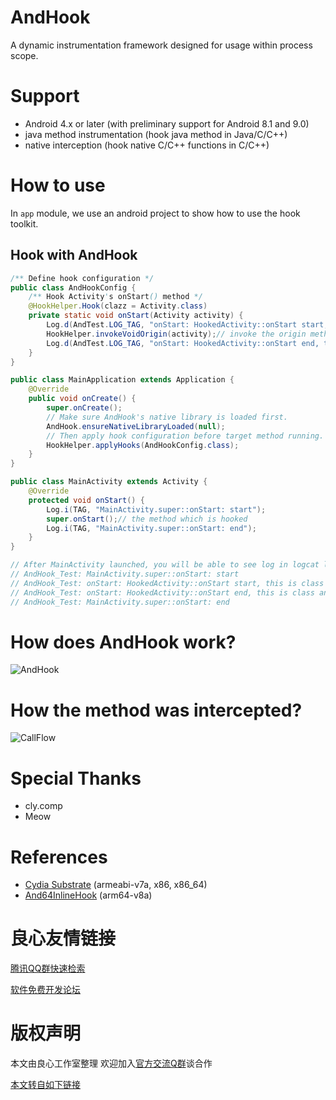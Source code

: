# AndHook
A dynamic instrumentation framework designed for usage within process scope.

# Support
- Android 4.x or later (with preliminary support for Android 8.1 and 9.0)
- java method instrumentation (hook java method in Java/C/C++)
- native interception (hook native C/C++ functions in C/C++)

# How to use

In `app` module, we use an android project to show how to use the hook toolkit.

## Hook with AndHook

```java
/** Define hook configuration */
public class AndHookConfig {
    /** Hook Activity's onStart() method */
    @HookHelper.Hook(clazz = Activity.class)
    private static void onStart(Activity activity) {
        Log.d(AndTest.LOG_TAG, "onStart: HookedActivity::onStart start, this is " + activity.getClass());
        HookHelper.invokeVoidOrigin(activity);// invoke the origin method
        Log.d(AndTest.LOG_TAG, "onStart: HookedActivity::onStart end, this is " + activity.getClass());
    }
}

public class MainApplication extends Application {
    @Override
    public void onCreate() {
        super.onCreate();
        // Make sure AndHook's native library is loaded first.
        AndHook.ensureNativeLibraryLoaded(null);
        // Then apply hook configuration before target method running.
        HookHelper.applyHooks(AndHookConfig.class);
    }
}

public class MainActivity extends Activity {
    @Override
    protected void onStart() {
        Log.i(TAG, "MainActivity.super::onStart: start");
        super.onStart();// the method which is hooked
        Log.i(TAG, "MainActivity.super::onStart: end");
    }
}

// After MainActivity launched, you will be able to see log in logcat like:
// AndHook_Test: MainActivity.super::onStart: start
// AndHook_Test: onStart: HookedActivity::onStart start, this is class andhook.test.ui.MainActivity
// AndHook_Test: onStart: HookedActivity::onStart end, this is class andhook.test.ui.MainActivity
// AndHook_Test: MainActivity.super::onStart: end
```

# How does AndHook work?
![AndHook](https://github.com/Rprop/AndHook/raw/master/AndHook.png)

# How the method was intercepted?
![CallFlow](https://github.com/Rprop/AndHook/raw/master/CallFlow.png)

# Special Thanks
- cly.comp
- Meow

# References
- [Cydia Substrate](http://u.720life.cn/g/54145d0471d91890860f7f8463c030464f330fd5240fb8f81c266882f4c0fe67d19497aae739f8d2a1198bbcae70dd923ea6bf5e7210f7be96af351bf65479f8b301eee63cc5dea1c749ad65d5a9a6f981a64d4e6e872f15a7c6c6aefdaaa9efbd416f381690a83922c45c75b07e0ed0) (armeabi-v7a, x86, x86_64)
- [And64InlineHook](http://u.720life.cn/g/54145d0471d91890860f7f8463c030461a9beaa981a71b665724532a14bc15f1fc0e9fb19d589bec12c7404a2ace4aa8) (arm64-v8a)



 # 良心友情链接

[腾讯QQ群快速检索](http://u.720life.cn/s/8cf73f7c)

[软件免费开发论坛](http://u.720life.cn/s/bbb01dc0)

# 版权声明 

本文由良心工作室整理 欢迎加入[官方交流Q群](https://u.720life.cn/s/f2316816)谈合作

[本文转自如下链接](http://u.720life.cn/g/2e71d0f0a5c601172267ba20d3a43c6eb3d9e58442c299d859b21c2f4d52abeb047ed57ba63d6ca914c5755e9e9aa261dc6eb017dae76bbf4e6871bbb7d6b2f4)